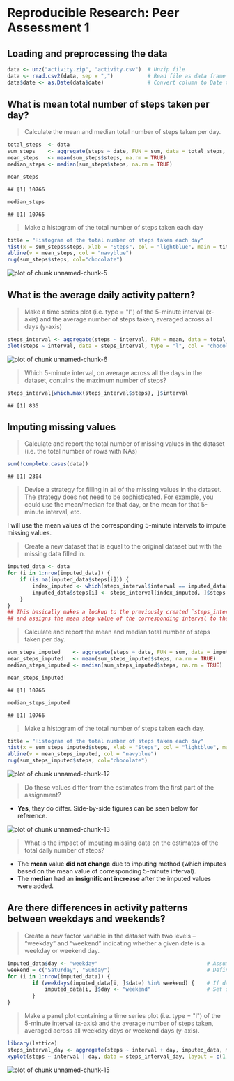 


# Reproducible Research: Peer Assessment 1

## Loading and preprocessing the data


```r
data <- unz("activity.zip", "activity.csv")  # Unzip file
data <- read.csv2(data, sep = ",")           # Read file as data frame
data$date <- as.Date(data$date)              # Convert column to Date type
```


## What is mean total number of steps taken per day?

> Calculate the mean and median total number of steps taken per day.


```r
total_steps  <- data
sum_steps    <- aggregate(steps ~ date, FUN = sum, data = total_steps, na.action = na.pass)
mean_steps   <- mean(sum_steps$steps, na.rm = TRUE)
median_steps <- median(sum_steps$steps, na.rm = TRUE)
```



```r
mean_steps
```

```
## [1] 10766
```

```r
median_steps
```

```
## [1] 10765
```


> Make a histogram of the total number of steps taken each day


```r
title = "Histogram of the total number of steps taken each day"
hist(x = sum_steps$steps, xlab = "Steps", col = "lightblue", main = title)
abline(v = mean_steps, col = "navyblue")
rug(sum_steps$steps, col="chocolate")
```

![plot of chunk unnamed-chunk-5](figure/unnamed-chunk-5.png) 


## What is the average daily activity pattern?

> Make a time series plot (i.e. type = "l") of the 5-minute interval (x-axis)
and the average number of steps taken, averaged across all days (y-axis)


```r
steps_interval <- aggregate(steps ~ interval, FUN = mean, data = total_steps, na.rm = TRUE)
plot(steps ~ interval, data = steps_interval, type = "l", col = "chocolate")
```

![plot of chunk unnamed-chunk-6](figure/unnamed-chunk-6.png) 


> Which 5-minute interval, on average across all the days in the dataset,
contains the maximum number of steps?


```r
steps_interval[which.max(steps_interval$steps), ]$interval
```

```
## [1] 835
```


## Imputing missing values

> Calculate and report the total number of missing values in the dataset (i.e. the total number of rows with NAs)


```r
sum(!complete.cases(data))
```

```
## [1] 2304
```


> Devise a strategy for filling in all of the missing values in the dataset. The strategy does not need to be sophisticated. For example, you could use the mean/median for that day, or the mean for that 5-minute interval, etc.

I will use the mean values of the corresponding 5-minute intervals to impute missing values.

> Create a new dataset that is equal to the original dataset but with the missing data filled in.


```r
imputed_data <- data
for (i in 1:nrow(imputed_data)) {
    if (is.na(imputed_data$steps[i])) {
        index_imputed <- which(steps_interval$interval == imputed_data[i, ]$interval)
        imputed_data$steps[i] <- steps_interval[index_imputed, ]$steps
    }
}
## This basically makes a lookup to the previously created `steps_interval` data frame
## and assigns the mean step value of the corresponding interval to the missing value
```


> Calculate and report the mean and median total number of steps taken per day.


```r
sum_steps_imputed    <- aggregate(steps ~ date, FUN = sum, data = imputed_data, na.action = na.pass)
mean_steps_imputed   <- mean(sum_steps_imputed$steps, na.rm = TRUE)
median_steps_imputed <- median(sum_steps_imputed$steps, na.rm = TRUE)
```




```r
mean_steps_imputed
```

```
## [1] 10766
```

```r
median_steps_imputed
```

```
## [1] 10766
```


> Make a histogram of the total number of steps taken each day.


```r
title = "Histogram of the total number of steps taken each day"
hist(x = sum_steps_imputed$steps, xlab = "Steps", col = "lightblue", main = title)
abline(v = mean_steps_imputed, col = "navyblue")
rug(sum_steps_imputed$steps, col="chocolate")
```

![plot of chunk unnamed-chunk-12](figure/unnamed-chunk-12.png) 


> Do these values differ from the estimates from the first part of the assignment?

- **Yes**, they do differ. Side-by-side figures can be seen below for reference.

![plot of chunk unnamed-chunk-13](figure/unnamed-chunk-13.png) 



> What is the impact of imputing missing data on the estimates of the total daily number of steps?

- The **mean** value **did not change** due to imputing method (which imputes based on the mean value of corresponding 5-minute interval).  
- The **median** had an **insignificant increase** after the imputed values were added.

## Are there differences in activity patterns between weekdays and weekends?

> Create a new factor variable in the dataset with two levels – “weekday” and “weekend” indicating whether a given date is a weekday or weekend day.


```r
imputed_data$day <- "weekday"                                   # Assuming all days are weekdays
weekend = c("Saturday", "Sunday")                               # Defining vector of weekend days
for (i in 1:nrow(imputed_data)) {
        if (weekdays(imputed_data[i, ]$date) %in% weekend) {    # If day in `weekend days` vector
            imputed_data[i, ]$day <- "weekend"                  # Set day to "weekend"
        }
}
```



> Make a panel plot containing a time series plot (i.e. type = "l") of the 5-minute interval (x-axis) and the average number of steps taken, averaged across all weekday days or weekend days (y-axis). 


```r
library(lattice)
steps_interval_day <- aggregate(steps ~ interval + day, imputed_data, mean)
xyplot(steps ~ interval | day, data = steps_interval_day, layout = c(1, 2), type = "l")
```

![plot of chunk unnamed-chunk-15](figure/unnamed-chunk-15.png) 


